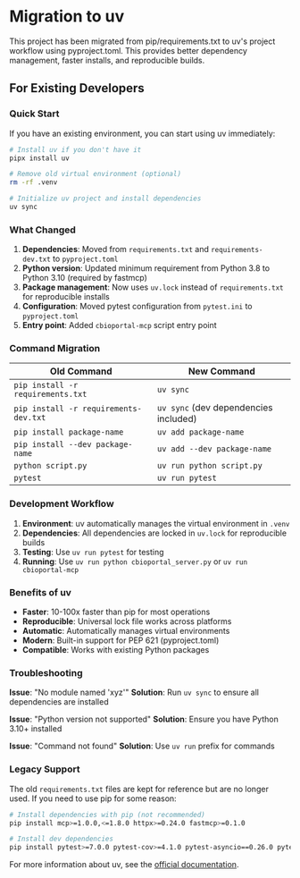 # Migration to uv

This project has been migrated from pip/requirements.txt to uv's project workflow using pyproject.toml. This provides better dependency management, faster installs, and reproducible builds.

## For Existing Developers

### Quick Start
If you have an existing environment, you can start using uv immediately:

```bash
# Install uv if you don't have it
pipx install uv

# Remove old virtual environment (optional)
rm -rf .venv

# Initialize uv project and install dependencies
uv sync
```

### What Changed

1. **Dependencies**: Moved from `requirements.txt` and `requirements-dev.txt` to `pyproject.toml`
2. **Python version**: Updated minimum requirement from Python 3.8 to Python 3.10 (required by fastmcp)
3. **Package management**: Now uses `uv.lock` instead of `requirements.txt` for reproducible installs
4. **Configuration**: Moved pytest configuration from `pytest.ini` to `pyproject.toml`
5. **Entry point**: Added `cbioportal-mcp` script entry point

### Command Migration

| Old Command | New Command |
|-------------|-------------|
| `pip install -r requirements.txt` | `uv sync` |
| `pip install -r requirements-dev.txt` | `uv sync` (dev dependencies included) |
| `pip install package-name` | `uv add package-name` |
| `pip install --dev package-name` | `uv add --dev package-name` |
| `python script.py` | `uv run python script.py` |
| `pytest` | `uv run pytest` |

### Development Workflow

1. **Environment**: uv automatically manages the virtual environment in `.venv`
2. **Dependencies**: All dependencies are locked in `uv.lock` for reproducible builds
3. **Testing**: Use `uv run pytest` for testing
4. **Running**: Use `uv run python cbioportal_server.py` or `uv run cbioportal-mcp`

### Benefits of uv

- **Faster**: 10-100x faster than pip for most operations
- **Reproducible**: Universal lock file works across platforms
- **Automatic**: Automatically manages virtual environments
- **Modern**: Built-in support for PEP 621 (pyproject.toml)
- **Compatible**: Works with existing Python packages

### Troubleshooting

**Issue**: "No module named 'xyz'"
**Solution**: Run `uv sync` to ensure all dependencies are installed

**Issue**: "Python version not supported"
**Solution**: Ensure you have Python 3.10+ installed

**Issue**: "Command not found"
**Solution**: Use `uv run` prefix for commands

### Legacy Support

The old `requirements.txt` files are kept for reference but are no longer used. If you need to use pip for some reason:

```bash
# Install dependencies with pip (not recommended)
pip install mcp>=1.0.0,<=1.8.0 httpx>=0.24.0 fastmcp>=0.1.0

# Install dev dependencies
pip install pytest>=7.0.0 pytest-cov>=4.1.0 pytest-asyncio==0.26.0 pytest-mock>=3.12.0 syrupy>=4.0.0
```

For more information about uv, see the [official documentation](https://docs.astral.sh/uv/).